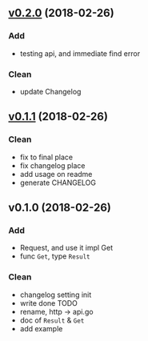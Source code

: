 
<a name="v0.2.0"></a>
## [v0.2.0](https://github.com/YanHerChen/craw4u/compare/v0.1.1...v0.2.0) (2018-02-26)

### Add

* testing api, and immediate find error

### Clean

* update Changelog


<a name="v0.1.1"></a>
## [v0.1.1](https://github.com/YanHerChen/craw4u/compare/v0.1.0...v0.1.1) (2018-02-26)

### Clean

* fix to final place
* fix changelog place
* add usage on readme
* generate CHANGELOG


<a name="v0.1.0"></a>
## v0.1.0 (2018-02-26)

### Add

* Request, and use it impl Get
* func `Get`, type `Result`

### Clean

* changelog setting init
* write done TODO
* rename, http -> api.go
* doc of `Result` & `Get`
* add example

